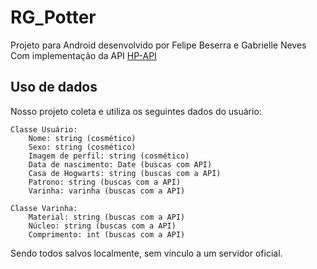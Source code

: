 # RG_Potter

Projeto para Android desenvolvido por Felipe Beserra e Gabrielle Neves
Com implementação da API [HP-API](https://hp-api.herokuapp.com/)

## Uso de dados

Nosso projeto coleta e utiliza os seguintes dados do usuário:

    Classe Usuário:
	    Nome: string (cosmético)
	    Sexo: string (cosmético)
        Imagem de perfil: string (cosmético)
        Data de nascimento: Date (buscas com API)
	    Casa de Hogwarts: string (buscas com a API)
	    Patrono: string (buscas com a API)
	    Varinha: varinha (buscas com a API)

    Classe Varinha:
	    Material: string (buscas com a API)
	    Núcleo: string (buscas com a API)
	    Comprimento: int (buscas com a API)

Sendo todos salvos localmente, sem vínculo a um servidor oficial.